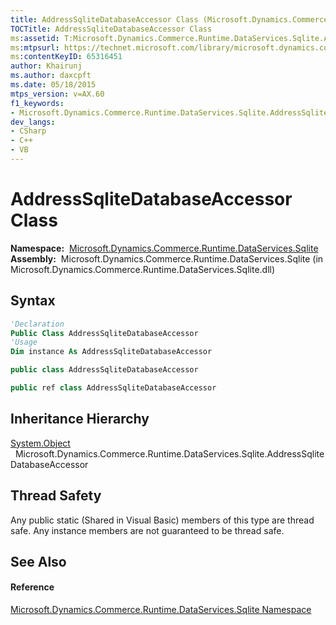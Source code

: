 ```yaml
---
title: AddressSqliteDatabaseAccessor Class (Microsoft.Dynamics.Commerce.Runtime.DataServices.Sqlite)
TOCTitle: AddressSqliteDatabaseAccessor Class
ms:assetid: T:Microsoft.Dynamics.Commerce.Runtime.DataServices.Sqlite.AddressSqliteDatabaseAccessor
ms:mtpsurl: https://technet.microsoft.com/library/microsoft.dynamics.commerce.runtime.dataservices.sqlite.addresssqlitedatabaseaccessor(v=AX.60)
ms:contentKeyID: 65316451
author: Khairunj
ms.author: daxcpft
ms.date: 05/18/2015
mtps_version: v=AX.60
f1_keywords:
- Microsoft.Dynamics.Commerce.Runtime.DataServices.Sqlite.AddressSqliteDatabaseAccessor
dev_langs:
- CSharp
- C++
- VB
---
```


# AddressSqliteDatabaseAccessor Class

**Namespace:**  [Microsoft.Dynamics.Commerce.Runtime.DataServices.Sqlite](microsoft-dynamics-commerce-runtime-dataservices-sqlite-namespace.md)  
**Assembly:**  Microsoft.Dynamics.Commerce.Runtime.DataServices.Sqlite (in Microsoft.Dynamics.Commerce.Runtime.DataServices.Sqlite.dll)

## Syntax

``` vb
'Declaration
Public Class AddressSqliteDatabaseAccessor
'Usage
Dim instance As AddressSqliteDatabaseAccessor
```

``` csharp
public class AddressSqliteDatabaseAccessor
```

``` c++
public ref class AddressSqliteDatabaseAccessor
```

## Inheritance Hierarchy

[System.Object](https://technet.microsoft.com/library/e5kfa45b\(v=ax.60\))  
  Microsoft.Dynamics.Commerce.Runtime.DataServices.Sqlite.AddressSqliteDatabaseAccessor  

## Thread Safety

Any public static (Shared in Visual Basic) members of this type are thread safe. Any instance members are not guaranteed to be thread safe.

## See Also

#### Reference

[Microsoft.Dynamics.Commerce.Runtime.DataServices.Sqlite Namespace](microsoft-dynamics-commerce-runtime-dataservices-sqlite-namespace.md)

